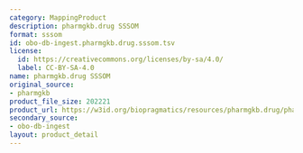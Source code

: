 ```yaml
---
category: MappingProduct
description: pharmgkb.drug SSSOM
format: sssom
id: obo-db-ingest.pharmgkb.drug.sssom.tsv
license:
  id: https://creativecommons.org/licenses/by-sa/4.0/
  label: CC-BY-SA-4.0
name: pharmgkb.drug SSSOM
original_source:
- pharmgkb
product_file_size: 202221
product_url: https://w3id.org/biopragmatics/resources/pharmgkb.drug/pharmgkb.drug.sssom.tsv
secondary_source:
- obo-db-ingest
layout: product_detail
---
```

